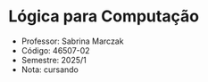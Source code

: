 # Lógica para Computação

-  Professor: Sabrina Marczak
-  Código: 46507-02
-  Semestre: 2025/1
-  Nota: cursando
